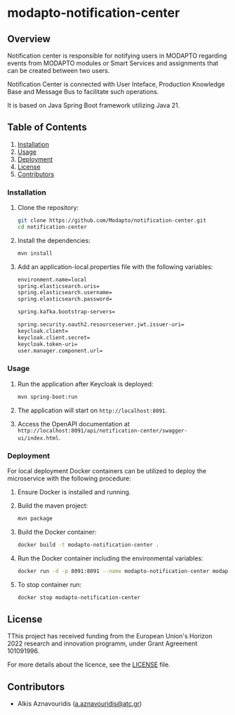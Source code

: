 # modapto-notification-center

## Overview

Notification center is responsible for notifying users in MODAPTO regarding events from MODAPTO modules or Smart Services and assignments that can be created between two users.

Notification Center is connected with User Inteface, Production Knowledge Base and Message Bus to facilitate such operations.

It is based on Java Spring Boot framework utilizing Java 21.

## Table of Contents

1. [Installation](#installation)
2. [Usage](#usage)
3. [Deployment](#deployment)
4. [License](#license)
5. [Contributors](#contributors)

### Installation

1. Clone the repository:

    ```sh
    git clone https://github.com/Modapto/notification-center.git
    cd notification-center
    ```

2. Install the dependencies:

    ```sh
    mvn install
    ```

3. Add an application-local.properties file with the following variables:

    ```sh
    environment.name=local
    spring.elasticsearch.uris=
    spring.elasticsearch.username=
    spring.elasticsearch.password=

    spring.kafka.bootstrap-servers=

    spring.security.oauth2.resourceserver.jwt.issuer-uri=
    keycloak.client=
    keycloak.client.secret=
    keycloak.token-uri=
    user.manager.component.url=
    ```

### Usage

1. Run the application after Keycloak is deployed:

    ```sh
    mvn spring-boot:run
    ```

2. The application will start on `http://localhost:8091`.

3. Access the OpenAPI documentation at `http://localhost:8091/api/notification-center/swagger-ui/index.html`.

### Deployment

For local deployment Docker containers can be utilized to deploy the microservice with the following procedure:

1. Ensure Docker is installed and running.

2. Build the maven project:

    ```sh
    mvn package
    ```

3. Build the Docker container:

    ```sh
    docker build -t modapto-notification-center .
    ```

4. Run the Docker container including the environmental variables:

    ```sh
    docker run -d -p 8091:8091 --name modapto-notification-center modapto-notification-center
    ```

5. To stop container run:

    ```sh
   docker stop modapto-notification-center
    ```

## License

TThis project has received funding from the European Union's Horizon 2022 research and innovation programm, under Grant Agreement 101091996.

For more details about the licence, see the [LICENSE](LICENSE) file.

## Contributors

- Alkis Aznavouridis (<a.aznavouridis@atc.gr>)
